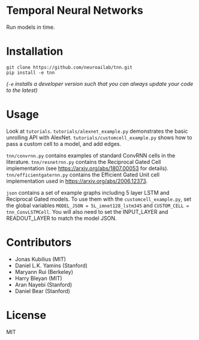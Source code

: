 # Temporal Neural Networks

Run models in time.

# Installation

```
git clone https://github.com/neuroailab/tnn.git
pip install -e tnn
```

*(`-e` installs a developer version such that you can always update your code to the latest)*

# Usage

Look at `tutorials`. `tutorials/alexnet_example.py` demonstrates the basic unrolling API with AlexNet. `tutorials/customcell_example.py` shows how to pass a custom cell to a model, and add edges. 

`tnn/convrnn.py` contains examples of standard ConvRNN cells in the literature. `tnn/resnetrnn.py` contains the Reciprocal Gated Cell implementation (see https://arxiv.org/abs/1807.00053 for details). `tnn/efficientgaternn.py` contains the Efficient Gated Unit cell implementation used in https://arxiv.org/abs/2006.12373.

`json` contains a set of example graphs including 5 layer LSTM and Reciprocal Gated models. To use them with the `customcell_example.py`, set the global variables `MODEL_JSON = 5L_imnet128_lstm345` and `CUSTOM_CELL = tnn_ConvLSTMCell`. You will also need to set the INPUT_LAYER and READOUT_LAYER to match the model JSON.

# Contributors

- Jonas Kubilius (MIT)
- Daniel L.K. Yamins (Stanford)
- Maryann Rui (Berkeley)
- Harry Bleyan (MIT)
- Aran Nayebi (Stanford)
- Daniel Bear (Stanford)

# License

MIT
